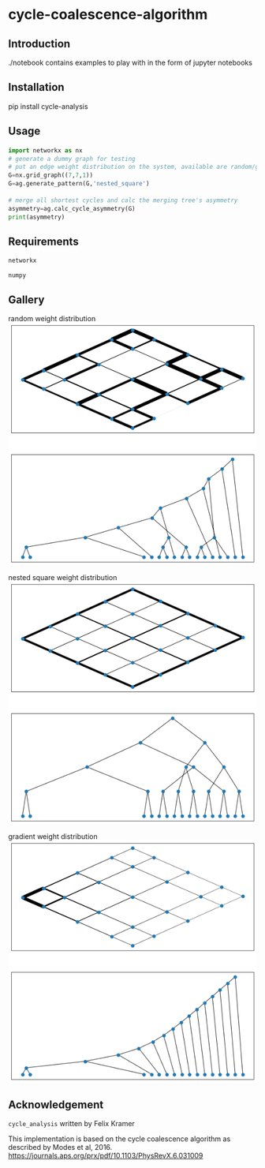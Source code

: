 # cycle-coalescence-algorithm
##  Introduction

  ./notebook contains examples to play with in the form of jupyter notebooks
##  Installation
pip install cycle-analysis
##  Usage

```python
import networkx as nx
# generate a dummy graph for testing
# put an edge weight distribution on the system, available are random/gradient/bigradient/nested_square
G=nx.grid_graph((7,7,1))
G=ag.generate_pattern(G,'nested_square')

# merge all shortest cycles and calc the merging tree's asymmetry
asymmetry=ag.calc_cycle_asymmetry(G)
print(asymmetry)
```

##  Requirements
```
networkx
```
```
numpy
```
##  Gallery
random weight distribution\
![random](./gallery/random.png)

nested square weight distribution\
![nested](./gallery/nested_square.png)

gradient weight distribution\
![gradient](./gallery/gradient.png)
## Acknowledgement
```cycle_analysis``` written by Felix Kramer

This implementation is based on the cycle coalescence algorithm as described by Modes et al, 2016.
https://journals.aps.org/prx/pdf/10.1103/PhysRevX.6.031009
